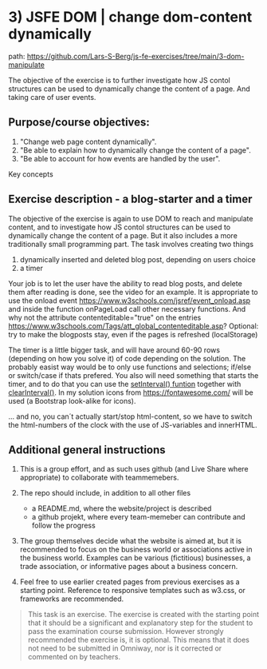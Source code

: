 # 3) JSFE DOM | change dom-content dynamically

path: <https://github.com/Lars-S-Berg/js-fe-exercises/tree/main/3-dom-manipulate>

The objective of the exercise is to further investigate how JS contol structures can be used to dynamically change the content of a page. And taking care of user events.

## Purpose/course objectives:

1. "Change web page content dynamically".
2. "Be able to explain how to dynamically change the content of a page".
3. "Be able to account for how events are handled by the user".

Key concepts

## Exercise description - a blog-starter and a timer

The objective of the exercise is again to use DOM to reach and manipulate content, and to investigate how JS contol structures can be used to dynamically change the content of a page. But it also includes a more traditionally small programming part. The task involves creating two things

1. dynamically inserted and deleted blog post, depending on users choice
2. a timer

Your job is to let the user have the ability to read blog posts, and delete them after reading is done, see the video for an example. It is appropriate to use the onload event <https://www.w3schools.com/jsref/event_onload.asp> and inside the function onPageLoad call
other necessary functions. And why not the attribute contenteditable="true" on the entries <https://www.w3schools.com/Tags/att_global_contenteditable.asp>? Optional: try to make the blogposts stay, even if the pages is refreshed (localStorage)

The timer is a little bigger task, and will have around 60-90 rows (depending on how you solve it) of code depending on the solution. The probably easist way would be to only use functions and selections; if/else or switch/case if thats prefered. You also will need something that starts the timer, and to do that you can use the [setInterval() funtion](https://www.w3schools.com/jsref/met_win_setinterval.asp) together with [clearInterval()](https://www.w3schools.com/jsref/tryit.asp?filename=tryjsref_win_clearinterval). In my solution icons from <https://fontawesome.com/> will be used (a Bootstrap look-alike for icons).

... and no, you can´t actually start/stop html-content, so we have to switch the html-numbers of the clock with the use of JS-variables and innerHTML.

## Additional general instructions

1. This is a group effort, and as such uses github (and Live Share where appropriate) to collaborate with teammemebers.

2. The repo should include, in addition to all other files
    - a README.md, where the website/project is described
    - a github projekt, where every team-memeber can contribute and follow the progress

3. The group themselves decide what the website is aimed at, but it is recommended to focus on the business world or associations active in the business world. Examples can be various (fictitious) businesses, a trade association, or informative pages about a business concern.

4. Feel free to use earlier created pages from previous exercises as a starting point. Reference to responsive templates such as w3.css, or frameworks are recommended.

> This task is an exercise. The exercise is created with the starting point that it should be a significant and explanatory step for the student to pass the examination course submission. However strongly recommended the exercise is, it is optional. This means that it does not need to be submitted in Omniway, nor is it corrected or commented on by teachers.

